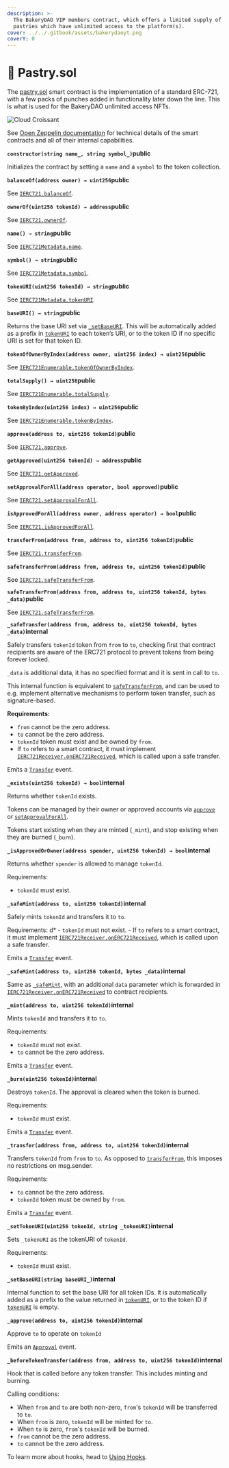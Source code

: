 ```yaml
---
description: >-
  The BakeryDAO VIP members contract, which offers a limited supply of custom
  pastries which have unlimited access to the platform(s).
cover: ../../.gitbook/assets/bakerydaoyt.png
coverY: 0
---
```


# 🧁 Pastry.sol

The [pastry.sol](https://docs.openzeppelin.com/contracts/3.x/api/token/erc721) smart contract is the implementation of a standard ERC-721, with a few packs of punches added in functionality later down the line. This is what is used for the BakeryDAO unlimited access NFTs.

![Cloud Croissant](../../.gitbook/assets/croissantt.webp)

See [Open Zeppelin documentation](https://docs.openzeppelin.com/contracts/3.x/api/token/erc721) for technical details of the smart contracts and all of their internal capabilities.

**`constructor(string name_, string symbol_)`public**

Initializes the contract by setting a `name` and a `symbol` to the token collection.

**`balanceOf(address owner) → uint256`public**

See [`IERC721.balanceOf`](https://docs.openzeppelin.com/contracts/3.x/api/token/erc721#IERC721-balanceOf-address-).

**`ownerOf(uint256 tokenId) → address`public**

See [`IERC721.ownerOf`](https://docs.openzeppelin.com/contracts/3.x/api/token/erc721#IERC721-ownerOf-uint256-).

**`name() → string`public**

See [`IERC721Metadata.name`](https://docs.openzeppelin.com/contracts/3.x/api/token/erc721#IERC721Metadata-name--).

**`symbol() → string`public**

See [`IERC721Metadata.symbol`](https://docs.openzeppelin.com/contracts/3.x/api/token/erc721#IERC721Metadata-symbol--).

**`tokenURI(uint256 tokenId) → string`public**

See [`IERC721Metadata.tokenURI`](https://docs.openzeppelin.com/contracts/3.x/api/token/erc721#IERC721Metadata-tokenURI-uint256-).

**`baseURI() → string`public**

Returns the base URI set via [`_setBaseURI`](https://docs.openzeppelin.com/contracts/3.x/api/token/erc721#ERC721-\_setBaseURI-string-). This will be automatically added as a prefix in [`tokenURI`](https://docs.openzeppelin.com/contracts/3.x/api/token/erc721#ERC721-tokenURI-uint256-) to each token’s URI, or to the token ID if no specific URI is set for that token ID.

**`tokenOfOwnerByIndex(address owner, uint256 index) → uint256`public**

See [`IERC721Enumerable.tokenOfOwnerByIndex`](https://docs.openzeppelin.com/contracts/3.x/api/token/erc721#IERC721Enumerable-tokenOfOwnerByIndex-address-uint256-).

**`totalSupply() → uint256`public**

See [`IERC721Enumerable.totalSupply`](https://docs.openzeppelin.com/contracts/3.x/api/token/erc721#IERC721Enumerable-totalSupply--).

**`tokenByIndex(uint256 index) → uint256`public**

See [`IERC721Enumerable.tokenByIndex`](https://docs.openzeppelin.com/contracts/3.x/api/token/erc721#IERC721Enumerable-tokenByIndex-uint256-).

**`approve(address to, uint256 tokenId)`public**

See [`IERC721.approve`](https://docs.openzeppelin.com/contracts/3.x/api/token/erc721#IERC721-approve-address-uint256-).

**`getApproved(uint256 tokenId) → address`public**

See [`IERC721.getApproved`](https://docs.openzeppelin.com/contracts/3.x/api/token/erc721#IERC721-getApproved-uint256-).

**`setApprovalForAll(address operator, bool approved)`public**

See [`IERC721.setApprovalForAll`](https://docs.openzeppelin.com/contracts/3.x/api/token/erc721#IERC721-setApprovalForAll-address-bool-).

**`isApprovedForAll(address owner, address operator) → bool`public**

See [`IERC721.isApprovedForAll`](https://docs.openzeppelin.com/contracts/3.x/api/token/erc721#IERC721-isApprovedForAll-address-address-).

**`transferFrom(address from, address to, uint256 tokenId)`public**

See [`IERC721.transferFrom`](https://docs.openzeppelin.com/contracts/3.x/api/token/erc721#IERC721-transferFrom-address-address-uint256-).

**`safeTransferFrom(address from, address to, uint256 tokenId)`public**

See [`IERC721.safeTransferFrom`](https://docs.openzeppelin.com/contracts/3.x/api/token/erc721#IERC721-safeTransferFrom-address-address-uint256-bytes-).

**`safeTransferFrom(address from, address to, uint256 tokenId, bytes _data)`public**

See [`IERC721.safeTransferFrom`](https://docs.openzeppelin.com/contracts/3.x/api/token/erc721#IERC721-safeTransferFrom-address-address-uint256-bytes-).

**`_safeTransfer(address from, address to, uint256 tokenId, bytes _data)`internal**

Safely transfers `tokenId` token from `from` to `to`, checking first that contract recipients are aware of the ERC721 protocol to prevent tokens from being forever locked.

`_data` is additional data, it has no specified format and it is sent in call to `to`.

This internal function is equivalent to [`safeTransferFrom`](https://docs.openzeppelin.com/contracts/3.x/api/token/erc721#ERC721-safeTransferFrom-address-address-uint256-bytes-), and can be used to e.g. implement alternative mechanisms to perform token transfer, such as signature-based.

**Requirements:**

* `from` cannot be the zero address.
* `to` cannot be the zero address.
* `tokenId` token must exist and be owned by `from`.
* If `to` refers to a smart contract, it must implement [`IERC721Receiver.onERC721Received`](https://docs.openzeppelin.com/contracts/3.x/api/token/erc721#IERC721Receiver-onERC721Received-address-address-uint256-bytes-), which is called upon a safe transfer.

Emits a [`Transfer`](https://docs.openzeppelin.com/contracts/3.x/api/token/erc721#IERC721-Transfer-address-address-uint256-) event.

**`_exists(uint256 tokenId) → bool`internal**

Returns whether `tokenId` exists.

Tokens can be managed by their owner or approved accounts via [`approve`](https://docs.openzeppelin.com/contracts/3.x/api/token/erc721#ERC721-approve-address-uint256-) or [`setApprovalForAll`](https://docs.openzeppelin.com/contracts/3.x/api/token/erc721#ERC721-setApprovalForAll-address-bool-).

Tokens start existing when they are minted (`_mint`), and stop existing when they are burned (`_burn`).

**`_isApprovedOrOwner(address spender, uint256 tokenId) → bool`internal**

Returns whether `spender` is allowed to manage `tokenId`.

Requirements:

* `tokenId` must exist.

**`_safeMint(address to, uint256 tokenId)`internal**

Safely mints `tokenId` and transfers it to `to`.

Requirements: d\* - `tokenId` must not exist. - If `to` refers to a smart contract, it must implement [`IERC721Receiver.onERC721Received`](https://docs.openzeppelin.com/contracts/3.x/api/token/erc721#IERC721Receiver-onERC721Received-address-address-uint256-bytes-), which is called upon a safe transfer.

Emits a [`Transfer`](https://docs.openzeppelin.com/contracts/3.x/api/token/erc721#IERC721-Transfer-address-address-uint256-) event.

**`_safeMint(address to, uint256 tokenId, bytes _data)`internal**

Same as [`_safeMint`](https://docs.openzeppelin.com/contracts/3.x/api/token/erc721#ERC721-\_safeMint-address-uint256-), with an additional `data` parameter which is forwarded in [`IERC721Receiver.onERC721Received`](https://docs.openzeppelin.com/contracts/3.x/api/token/erc721#IERC721Receiver-onERC721Received-address-address-uint256-bytes-) to contract recipients.

**`_mint(address to, uint256 tokenId)`internal**

Mints `tokenId` and transfers it to `to`.

Requirements:

* `tokenId` must not exist.
* `to` cannot be the zero address.

Emits a [`Transfer`](https://docs.openzeppelin.com/contracts/3.x/api/token/erc721#IERC721-Transfer-address-address-uint256-) event.

**`_burn(uint256 tokenId)`internal**

Destroys `tokenId`. The approval is cleared when the token is burned.

Requirements:

* `tokenId` must exist.

Emits a [`Transfer`](https://docs.openzeppelin.com/contracts/3.x/api/token/erc721#IERC721-Transfer-address-address-uint256-) event.

**`_transfer(address from, address to, uint256 tokenId)`internal**

Transfers `tokenId` from `from` to `to`. As opposed to [`transferFrom`](https://docs.openzeppelin.com/contracts/3.x/api/token/erc721#ERC721-transferFrom-address-address-uint256-), this imposes no restrictions on msg.sender.

Requirements:

* `to` cannot be the zero address.
* `tokenId` token must be owned by `from`.

Emits a [`Transfer`](https://docs.openzeppelin.com/contracts/3.x/api/token/erc721#IERC721-Transfer-address-address-uint256-) event.

**`_setTokenURI(uint256 tokenId, string _tokenURI)`internal**

Sets `_tokenURI` as the tokenURI of `tokenId`.

Requirements:

* `tokenId` must exist.

**`_setBaseURI(string baseURI_)`internal**

Internal function to set the base URI for all token IDs. It is automatically added as a prefix to the value returned in [`tokenURI`](https://docs.openzeppelin.com/contracts/3.x/api/token/erc721#ERC721-tokenURI-uint256-), or to the token ID if [`tokenURI`](https://docs.openzeppelin.com/contracts/3.x/api/token/erc721#ERC721-tokenURI-uint256-) is empty.

**`_approve(address to, uint256 tokenId)`internal**

Approve `to` to operate on `tokenId`

Emits an [`Approval`](https://docs.openzeppelin.com/contracts/3.x/api/token/erc721#IERC721-Approval-address-address-uint256-) event.

**`_beforeTokenTransfer(address from, address to, uint256 tokenId)`internal**

Hook that is called before any token transfer. This includes minting and burning.

Calling conditions:

* When `from` and `to` are both non-zero, `from`'s `tokenId` will be transferred to `to`.
* When `from` is zero, `tokenId` will be minted for `to`.
* When `to` is zero, `from`'s `tokenId` will be burned.
* `from` cannot be the zero address.
* `to` cannot be the zero address.

To learn more about hooks, head to [Using Hooks](https://docs.openzeppelin.com/contracts/3.x/extending-contracts#using-hooks).
